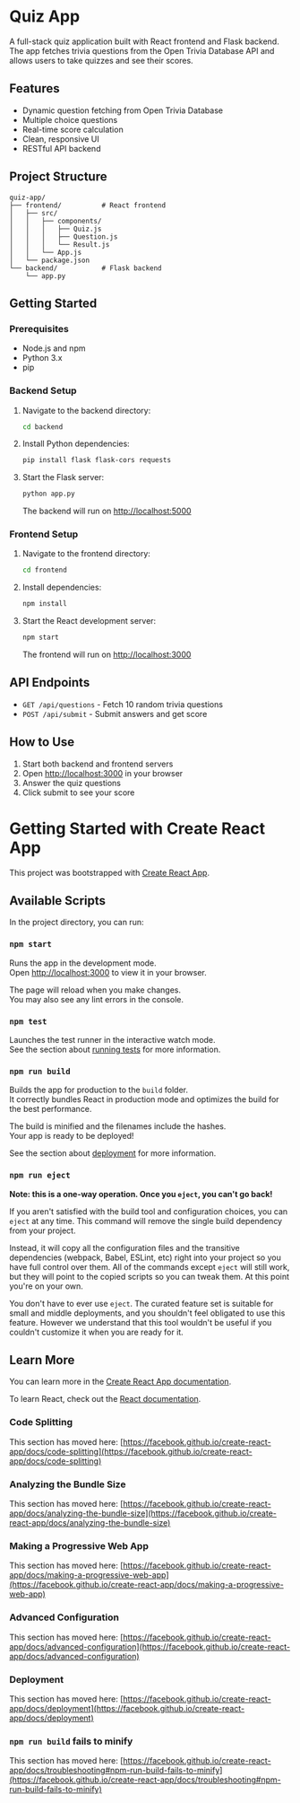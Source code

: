 # Quiz App

A full-stack quiz application built with React frontend and Flask backend. The app fetches trivia questions from the Open Trivia Database API and allows users to take quizzes and see their scores.

## Features

- Dynamic question fetching from Open Trivia Database
- Multiple choice questions
- Real-time score calculation
- Clean, responsive UI
- RESTful API backend

## Project Structure

```
quiz-app/
├── frontend/          # React frontend
│   ├── src/
│   │   ├── components/
│   │   │   ├── Quiz.js
│   │   │   ├── Question.js
│   │   │   └── Result.js
│   │   └── App.js
│   └── package.json
└── backend/           # Flask backend
    └── app.py
```

## Getting Started

### Prerequisites

- Node.js and npm
- Python 3.x
- pip

### Backend Setup

1. Navigate to the backend directory:
   ```bash
   cd backend
   ```

2. Install Python dependencies:
   ```bash
   pip install flask flask-cors requests
   ```

3. Start the Flask server:
   ```bash
   python app.py
   ```
   
   The backend will run on [http://localhost:5000](http://localhost:5000)

### Frontend Setup

1. Navigate to the frontend directory:
   ```bash
   cd frontend
   ```

2. Install dependencies:
   ```bash
   npm install
   ```

3. Start the React development server:
   ```bash
   npm start
   ```
   
   The frontend will run on [http://localhost:3000](http://localhost:3000)

## API Endpoints

- `GET /api/questions` - Fetch 10 random trivia questions
- `POST /api/submit` - Submit answers and get score

## How to Use

1. Start both backend and frontend servers
2. Open [http://localhost:3000](http://localhost:3000) in your browser
3. Answer the quiz questions
4. Click submit to see your score

# Getting Started with Create React App

This project was bootstrapped with [Create React App](https://github.com/facebook/create-react-app).

## Available Scripts

In the project directory, you can run:

### `npm start`

Runs the app in the development mode.\
Open [http://localhost:3000](http://localhost:3000) to view it in your browser.

The page will reload when you make changes.\
You may also see any lint errors in the console.

### `npm test`

Launches the test runner in the interactive watch mode.\
See the section about [running tests](https://facebook.github.io/create-react-app/docs/running-tests) for more information.

### `npm run build`

Builds the app for production to the `build` folder.\
It correctly bundles React in production mode and optimizes the build for the best performance.

The build is minified and the filenames include the hashes.\
Your app is ready to be deployed!

See the section about [deployment](https://facebook.github.io/create-react-app/docs/deployment) for more information.

### `npm run eject`

**Note: this is a one-way operation. Once you `eject`, you can't go back!**

If you aren't satisfied with the build tool and configuration choices, you can `eject` at any time. This command will remove the single build dependency from your project.

Instead, it will copy all the configuration files and the transitive dependencies (webpack, Babel, ESLint, etc) right into your project so you have full control over them. All of the commands except `eject` will still work, but they will point to the copied scripts so you can tweak them. At this point you're on your own.

You don't have to ever use `eject`. The curated feature set is suitable for small and middle deployments, and you shouldn't feel obligated to use this feature. However we understand that this tool wouldn't be useful if you couldn't customize it when you are ready for it.

## Learn More

You can learn more in the [Create React App documentation](https://facebook.github.io/create-react-app/docs/getting-started).

To learn React, check out the [React documentation](https://reactjs.org/).

### Code Splitting

This section has moved here: [https://facebook.github.io/create-react-app/docs/code-splitting](https://facebook.github.io/create-react-app/docs/code-splitting)

### Analyzing the Bundle Size

This section has moved here: [https://facebook.github.io/create-react-app/docs/analyzing-the-bundle-size](https://facebook.github.io/create-react-app/docs/analyzing-the-bundle-size)

### Making a Progressive Web App

This section has moved here: [https://facebook.github.io/create-react-app/docs/making-a-progressive-web-app](https://facebook.github.io/create-react-app/docs/making-a-progressive-web-app)

### Advanced Configuration

This section has moved here: [https://facebook.github.io/create-react-app/docs/advanced-configuration](https://facebook.github.io/create-react-app/docs/advanced-configuration)

### Deployment

This section has moved here: [https://facebook.github.io/create-react-app/docs/deployment](https://facebook.github.io/create-react-app/docs/deployment)

### `npm run build` fails to minify

This section has moved here: [https://facebook.github.io/create-react-app/docs/troubleshooting#npm-run-build-fails-to-minify](https://facebook.github.io/create-react-app/docs/troubleshooting#npm-run-build-fails-to-minify)
